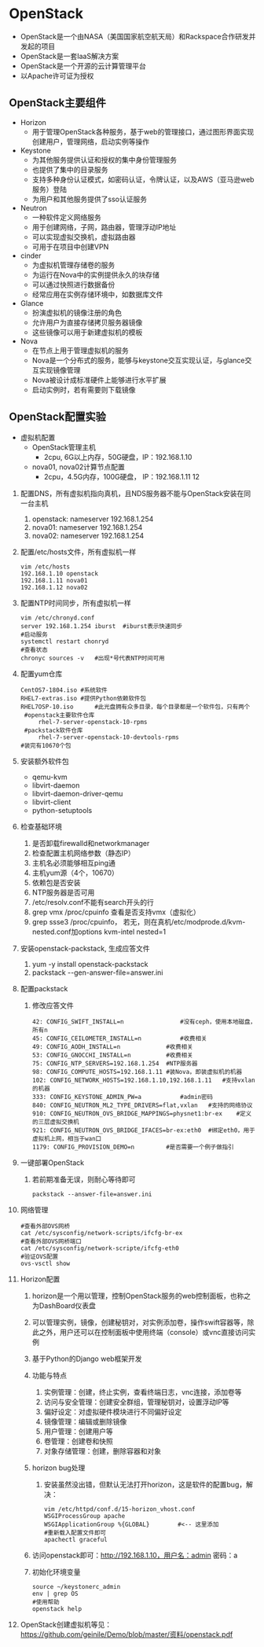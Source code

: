 # OpenStack

- OpenStack是一个由NASA（美国国家航空航天局）和Rackspace合作研发并发起的项目
- OpenStack是一套IaaS解决方案
- OpenStack是一个开源的云计算管理平台
- 以Apache许可证为授权

## OpenStack主要组件

- Horizon
  - 用于管理OpenStack各种服务，基于web的管理接口，通过图形界面实现创建用户，管理网络，启动实例等操作
- Keystone
  - 为其他服务提供认证和授权的集中身份管理服务
  - 也提供了集中的目录服务
  - 支持多种身份认证模式，如密码认证，令牌认证，以及AWS（亚马逊web服务）登陆
  - 为用户和其他服务提供了sso认证服务
- Neutron
  - 一种软件定义网络服务
  - 用于创建网络，子网，路由器，管理浮动IP地址
  - 可以实现虚拟交换机，虚拟路由器
  - 可用于在项目中创建VPN
- cinder
  - 为虚拟机管理存储卷的服务
  - 为运行在Nova中的实例提供永久的块存储
  - 可以通过快照进行数据备份
  - 经常应用在实例存储环境中，如数据库文件
- Glance
  - 扮演虚拟机的镜像注册的角色
  - 允许用户为直接存储拷贝服务器镜像
  - 这些镜像可以用于新建虚拟机的模板
- Nova
  - 在节点上用于管理虚拟机的服务
  - Nova是一个分布式的服务，能够与keystone交互实现认证，与glance交互实现镜像管理
  - Nova被设计成标准硬件上能够进行水平扩展
  - 启动实例时，若有需要则下载镜像

## OpenStack配置实验

- 虚拟机配置
  - OpenStack管理主机
    - 2cpu, 6G以上内存，50G硬盘，IP：192.168.1.10
  - nova01, nova02计算节点配置
    - 2cpu，4.5G内存，100G硬盘， IP：192.168.1.11 12

1. 配置DNS，所有虚拟机指向真机，且NDS服务器不能与OpenStack安装在同一台主机

   1. openstack: nameserver 192.168.1.254
   2. nova01: nameserver 192.168.1.254
   3. nova02: nameserver 192.168.1.254

2. 配置/etc/hosts文件，所有虚拟机一样

   ```shell
   vim /etc/hosts
   192.168.1.10 openstack
   192.168.1.11 nova01
   192.168.1.12 nova02
   ```

3. 配置NTP时间同步，所有虚拟机一样

   ```shell
   vim /etc/chronyd.conf
   server 192.168.1.254 iburst	#iburst表示快速同步
   #启动服务
   systemctl restart chonryd
   #查看状态
   chronyc sources -v	#出现*号代表NTP时间可用
   ```

4. 配置yum仓库

   ```shell
   CentOS7-1804.iso	#系统软件
   RHEL7-extras.iso	#提供Python依赖软件包
   RHEL7OSP-10.iso		#此光盘拥有众多目录，每个目录都是一个软件包，只有两个
   	#openstack主要软件仓库
   		rhel-7-server-openstack-10-rpms
   	#packstack软件仓库
   		rhel-7-server-openstack-10-devtools-rpms
   #装完有10670个包
   ```

5. 安装额外软件包

   - qemu-kvm
   - libvirt-daemon
   - libvirt-daemon-driver-qemu
   - libvirt-client
   - python-setuptools

6. 检查基础环境

   1. 是否卸载firewalld和networkmanager
   2. 检查配置主机网络参数（静态IP）
   3. 主机名必须能够相互ping通
   4. 主机yum源（4个，10670）
   5. 依赖包是否安装
   6. NTP服务器是否可用
   7. /etc/resolv.conf不能有search开头的行
   8. grep vmx /proc/cpuinfo 查看是否支持vmx（虚拟化）
   9. grep ssse3 /proc/cpuinfo， 若无，则在真机/etc/modprode.d/kvm-nested.conf加options kvm-intel nested=1

7. 安装openstack-packstack, 生成应答文件

   1. yum -y install openstack-packstack
   2. packstack --gen-answer-file=answer.ini

8. 配置packstack

   1. 修改应答文件

      ```shell
      42: CONFIG_SWIFT_INSTALL=n				#没有ceph，使用本地磁盘，所有n
      45: CONFIG_CEILOMETER_INSTALL=n			#收费相关
      49: CONFIG_AODH_INSTALL=n				#收费相关
      53: CONFIG_GNOCCHI_INSTALL=n			#收费相关
      75: CONFIG_NTP_SERVERS=192.168.1.254	#NTP服务器
      98: CONFIG_COMPUTE_HOSTS=192.168.1.11	#装Nova，即装虚拟机的机器
      102: CONFIG_NETWORK_HOSTS=192.168.1.10,192.168.1.11	#支持vxlan的机器
      333: CONFIG_KEYSTONE_ADMIN_PW=a			#admin密码
      840: CONFIG_NEUTRON_ML2_TYPE_DRIVERS=flat,vxlan	#支持的网络协议
      910: CONFIG_NEUTRON_OVS_BRIDGE_MAPPINGS=physnet1:br-ex	#定义的三层虚拟交换机
      921: CONFIG_NEUTRON_OVS_BRIDGE_IFACES=br-ex:eth0	#绑定eth0，用于虚拟机上网，相当于wan口
      1179: CONFIG_PROVISION_DEMO=n			#是否需要一个例子做指引
      ```

9. 一键部署OpenStack

   1. 若前期准备无误，则耐心等待即可

      ```shell
      packstack --answer-file=answer.ini
      ```

10. 网络管理

    ```shell
    #查看外部OVS网桥
    cat /etc/sysconfig/network-scripts/ifcfg-br-ex
    #查看外部OVS网桥端口
    cat /etc/sysconfig/network-scripte/ifcfg-eth0
    #验证OVS配置
    ovs-vsctl show
    ```

11. Horizon配置

    1. horizon是一个用以管理，控制OpenStack服务的web控制面板，也称之为DashBoard仪表盘

    2. 可以管理实例，镜像，创建秘钥对，对实例添加卷，操作swift容器等，除此之外，用户还可以在控制面板中使用终端（console）或vnc直接访问实例

    3. 基于Python的Django web框架开发

    4. 功能与特点

       1. 实例管理：创建，终止实例，查看终端日志，vnc连接，添加卷等
       2. 访问与安全管理：创建安全群组，管理秘钥对，设置浮动IP等
       3. 偏好设定：对虚拟硬件模块进行不同偏好设定
       4. 镜像管理：编辑或删除镜像
       5. 用户管理：创建用户等
       6. 卷管理：创建卷和快照
       7. 对象存储管理：创建，删除容器和对象

    5. horizon bug处理

       1. 安装虽然没出错，但默认无法打开horizon，这是软件的配置bug，解决：

          ```shell
          vim /etc/httpd/conf.d/15-horizon_vhost.conf
          WSGIProcessGroup apache
          WSGIApplicationGroup %{GLOBAL}		#<-- 这里添加
          #重新载入配置文件即可
          apachectl graceful
          ```

    6. 访问openstack即可：http://192.168.1.10，用户名：admin  密码：a

    7. 初始化环境变量

       ```shell
       source ~/keystonerc_admin
       env | grep OS
       #使用帮助
       openstack help
       ```

12. OpenStack创建虚拟机等见：https://github.com/geinile/Demo/blob/master/资料/openstack.pdf

    



